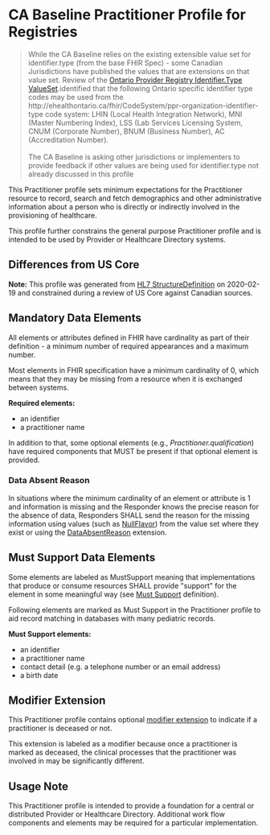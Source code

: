 # CA Baseline Practitioner Profile for Registries
<div xmlns="http://www.w3.org/1999/xhtml" xmlns:xsi="http://www.w3.org/2001/XMLSchema-instance">
	<blockquote class="stu-note">
		<p> While the CA Baseline relies on the existing extensible value set for identifier.type (from the base FHIR Spec) - some Canadian Jurisdictions have published the values that are extensions on that value set. Review of the <a href="https://simplifier.net/provincialproviderregistry-ontario-r4/ppr-organization-identifier-type-duplicate-2">Ontario Provider Registry Identifier.Type ValueSet</a>.identified that the following Ontario specific identifier type codes may be used from the http://ehealthontario.ca/fhir/CodeSystem/ppr-organization-identifier-type code system: LHIN (Local Health Integration Network), MNI (Master Numbering Index), LSS (Lab Services Licensing System, CNUM (Corporate Number), BNUM (Business Number), AC (Accreditation Number).
    <br>
    <br>
    The CA Baseline is asking other jurisdictions or implementers to provide feedback if other values are being used for identifier.type not already discussed in this profile</p>
	</blockquote>
  </div>

This Practitioner profile sets minimum expectations for the Practitioner resource to record, search and fetch demographics and other administrative information about a person who is directly or indirectly involved in the provisioning of healthcare.

This profile further constrains the general purpose Practitioner profile and is intended to be used by Provider or Healthcare Directory systems.

## Differences from US Core
**Note:** This profile was generated from [HL7 StructureDefinition](https://www.hl7.org/fhir/practitioner.profile.json) on 2020-02-19 and constrained during a review of US Core against Canadian sources.

## Mandatory Data Elements
All elements or attributes defined in FHIR have cardinality as part of their definition - a minimum number of required appearances and a maximum number.


Most elements in FHIR specification have a minimum cardinality of 0, which means that they may be missing from a resource when it is exchanged between systems.

**Required elements:**
* an identifier
* a practitioner name

In addition to that, some optional elements (e.g., _Practitioner.qualification_) have required components that MUST be present if that optional element is provided.

### Data Absent Reason
In situations where the minimum cardinality of an element or attribute is 1 and information is missing and the Responder knows the precise reason for the absence of data, Responders SHALL send the reason for the missing information using values (such as [NullFlavor](https://www.hl7.org/fhir/extension-iso21090-nullflavor.html)) from the value set where they exist or using the [DataAbsentReason](http://hl7.org/fhir/StructureDefinition/data-absent-reason) extension.


## Must Support Data Elements
Some elements are labeled as MustSupport meaning that implementations that produce or consume resources SHALL provide "support" for the element in some meaningful way (see [Must Support](https://build.fhir.org/ig/HL7-Canada/ca-baseline/general-guidance.html#must-support) definition).

Following elements are marked as Must Support in the Practitioner profile to aid record matching in databases with many pediatric records.

**Must Support elements:**
* an identifier
* a practitioner name
* contact detail (e.g. a telephone number or an email address)
* a birth date

## Modifier Extension
This Practitioner profile contains optional [modifier extension](https://www.hl7.org/fhir/extensibility.html#modifierExtension) to indicate if a practitioner is deceased or not.

This extension is labeled as a modifier because once a practitioner is marked as deceased, the clinical processes that the practitioner was involved in may be significantly different.

## Usage Note
This Practitioner profile is intended to provide a foundation for a central or distributed Provider or Healthcare Directory. Additional work flow components and elements may be required for a particular implementation.
